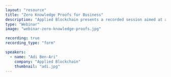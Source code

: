 ```yaml
---
layout: "resource"
title: "Zero Knowledge Proofs for Business"
description: "Applied Blockchain presents a recorded session aimed at a business audience to learn about the emerging technology of zero knowledge proofs and how it can be applied to enhance security and privacy in a business setting."
type: "Webinar"
image: "webinar-zero-knowledge-proofs.jpg"

recording: true
recording_type: "form"

speakers:
  - name: "Adi Ben-Ari"
    company: "Applied Blockchain"
    thumbnail: "adi.jpg"
---
```


<div class="pipedriveWebForms" data-pd-webforms="https://pipedrivewebforms.com/form/0297c28818798955b112baab8fe456922026773">
  <script src="https://cdn.pipedriveassets.com/web-form-assets/webforms.min.js"></script>
</div>

